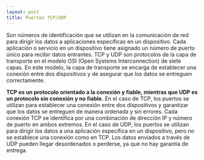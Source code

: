 ```yaml
---
layout: post
title: Puertos TCP/UDP
---
```


Son números de identificación que se utilizan en la comunicación de red para dirigir los datos a aplicaciones específicas en un dispositivo. Cada aplicación o servicio en un dispositivo tiene asignado un número de puerto único para recibir datos entrantes. TCP y UDP son protocolos de la capa de transporte en el modelo OSI (Open Systems Interconnection) de siete capas. En este modelo, la capa de transporte se encarga de establecer una conexión entre dos dispositivos y de asegurar que los datos se entreguen correctamente.

**TCP es un protocolo orientado a la conexión y fiable, mientras que UDP es un protocolo sin conexión y no fiable.** En el caso de TCP, los puertos se utilizan para establecer una conexión entre dos dispositivos y garantizar que los datos se entreguen de manera ordenada y sin errores. Cada conexión TCP se identifica por una combinación de dirección IP y número de puerto en ambos extremos. En el caso de UDP, los puertos se utilizan para dirigir los datos a una aplicación específica en un dispositivo, pero no se establece una conexión como en TCP. Los datos enviados a través de UDP pueden llegar desordenados o perderse, ya que no hay garantía de entrega.

